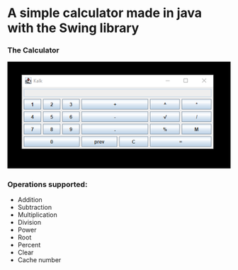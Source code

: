 # A simple calculator made in java with the Swing library

### The Calculator
![image of the calculator](Images/Kalk.png)

### Operations supported:
- Addition
- Subtraction
- Multiplication
- Division
- Power
- Root
- Percent
- Clear
- Cache number

